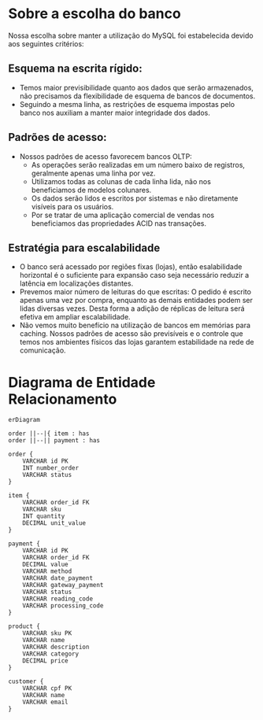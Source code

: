 # Sobre a escolha do banco

Nossa escolha sobre manter a utilização do MySQL foi estabelecida devido aos seguintes critérios:

## Esquema na escrita rígido:
- Temos maior previsibilidade quanto aos dados que serão armazenados, não precisamos da flexibilidade de esquema de bancos de documentos.
- Seguindo a mesma linha, as restrições de esquema impostas pelo banco nos auxiliam a manter maior integridade dos dados.

## Padrões de acesso:
- Nossos padrões de acesso favorecem bancos OLTP:
    - As operações serão realizadas em um número baixo de registros, geralmente apenas uma linha por vez.
    - Utilizamos todas as colunas de cada linha lida, não nos beneficiamos de modelos colunares.
    - Os dados serão lidos e escritos por sistemas e não diretamente visíveis para os usuários.
    - Por se tratar de uma aplicação comercial de vendas nos beneficiamos das propriedades ACID nas transações.

## Estratégia para escalabilidade
- O banco será acessado por regiões fixas (lojas), então esalabilidade horizontal é o suficiente para expansão caso seja necessário reduzir a latência em localizações distantes.
- Prevemos maior número de leituras do que escritas: O pedido é escrito apenas uma vez por compra, enquanto as demais entidades podem ser lidas diversas vezes. Desta forma a adição de réplicas de leitura será efetiva em ampliar escalabilidade.
- Não vemos muito benefício na utilização de bancos em memórias para caching. Nossos padrões de acesso são previsíveis e o controle que temos nos ambientes físicos das lojas garantem estabilidade na rede de comunicação.


# Diagrama de Entidade Relacionamento
```mermaid
erDiagram

order ||--|{ item : has
order ||--|| payment : has

order {
    VARCHAR id PK 
    INT number_order 
    VARCHAR status 
}

item {
    VARCHAR order_id FK
    VARCHAR sku
    INT quantity
    DECIMAL unit_value
}

payment {
    VARCHAR id PK
    VARCHAR order_id FK
    DECIMAL value
    VARCHAR method
    VARCHAR date_payment
    VARCHAR gateway_payment
    VARCHAR status
    VARCHAR reading_code
    VARCHAR processing_code
}

product {
    VARCHAR sku PK
    VARCHAR name
    VARCHAR description
    VARCHAR category
    DECIMAL price
}

customer {
    VARCHAR cpf PK
    VARCHAR name
    VARCHAR email
}
```